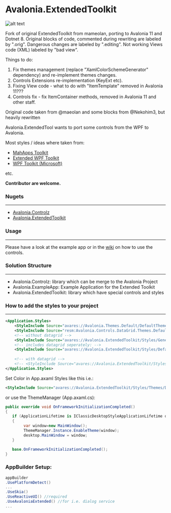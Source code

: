 

# Avalonia.ExtendedToolkit


![alt text](github/Images/Avalonia.ExampleApp-Overview.gif "Main application")   

Fork of original ExtendedToolkit from mameolan, porting to Avalonia 11 and Dotnet 8. 
Original blocks of code, commented during rewriting are labeled by ".orig".
Dangerous changes are labeled by ".editing".
Not working Views code (XML) labeled by "bad view".

Things to do:
1. Fix themes management (replace "XamlColorSchemeGenerator" dependency) and re-implement themes changes.
2. Controls Extensions re-implementation (KeyExt etc).
3. Fixing View code - what to do with "ItemTemplate" removed in Avalonia 11???
4. Controls fix - fix ItemContainer methods, removed in Avalonia 11 and other staff.

Original code taken from @maeolan and some blocks from @Nekohim3, but heavily rewritten

Avalonia.ExtendedTool wants to port some controls from the WPF to Avalonia.

Most styles / ideas where taken from:

- [MahApps Toolkit](https://github.com/MahApps/MahApps.Metro) 
- [Extended WPF Toolkit](https://github.com/xceedsoftware/wpftoolkit)
- [WPF Toolkit (Microsoft)](https://github.com/dotnet/wpf)

etc.

**Contributor are welcome.**

### Nugets
------

- [Avalonia.Controlz](https://www.nuget.org/packages/mameolan.Avalonia.Controlz/)
- [Avalonia.ExtendedToolkit](https://www.nuget.org/packages/mameolan.Avalonia.ExtendedToolkit/)


### Usage
------
Please have a look at the example app or in the [wiki](https://github.com/mameolan/Avalonia.ExtendedToolkit/wiki) on how to use the controls.

### Solution Structure

------

- Avalonia.Controlz: library which can be merge to the Avalonia Project 
- Avalonia.ExampleApp: Example Application for the Extended Toolkit
- Avalonia.ExtendedToolkit: library which have special controls and styles



### How to add the styles to your project

------

```xml	
<Application.Styles>
	<StyleInclude Source="avares://Avalonia.Themes.Default/DefaultTheme.axaml"/>
	<StyleInclude Source="resm:Avalonia.Controls.DataGrid.Themes.Default.xaml?assembly=Avalonia.Controls.DataGrid" />
	<!-- without datagrid -->
    <StyleInclude Source="avares://Avalonia.ExtendedToolkit/Styles/Generic.axaml"/>
    <!-- includes datagrid seperately: -->
    <StyleInclude Source="avares://Avalonia.ExtendedToolkit/Styles/Default.Datagrid.axaml"/>
    
    <!-- with datagrid -->
    <!-- <StyleInclude Source="avares://Avalonia.ExtendedToolkit/Styles/Generic.All.axaml"/> -->
</Application.Styles>

```

Set Color in App.axaml Styles like this i.e.:

```xml
<StyleInclude Source="avares://Avalonia.ExtendedToolkit/Styles/Themes/Dark.Blue.axaml"/>
```

or use the ThemeManager (App.axaml.cs):

```cs
public override void OnFrameworkInitializationCompleted()
{
   if (ApplicationLifetime is IClassicDesktopStyleApplicationLifetime desktop)
   {
        var window=new MainWindow();
		ThemeManager.Instance.EnableTheme(window);
        desktop.MainWindow = window;
   }

   base.OnFrameworkInitializationCompleted();
}
```

### AppBuilder Setup:

```cs
appBuilder
.UsePlatformDetect()
...
.UseSkia()
.UseReactiveUI() //required
.UseAvaloniaExtended() //for i.e. dialog service
...
```

